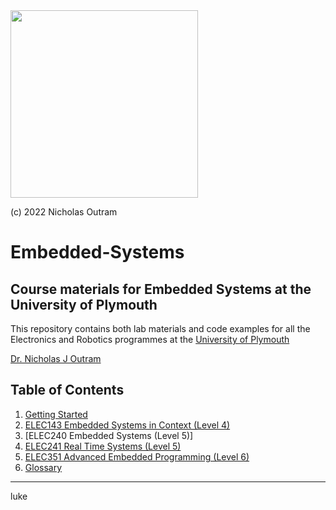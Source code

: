 <img src="img/Icon-jpg-small.jpg" width="300px">

(c) 2022 Nicholas Outram

# Embedded-Systems

## Course materials for Embedded Systems at the University of Plymouth

This repository contains both lab materials and code examples for all the Electronics and Robotics programmes at the [University of Plymouth](https://www.plymouth.ac.uk/schools/school-of-engineering-computing-and-mathematics/staff-directory)

[Dr. Nicholas J Outram](https://www.plymouth.ac.uk/staff/nicholas-outram)

## Table of Contents

1. [Getting Started](./getting_started/README.md)
1. [ELEC143 Embedded Systems in Context (Level 4)](./level4/README.md)
1. [ELEC240 Embedded Systems (Level 5)]
1. [ELEC241 Real Time Systems (Level 5)](./level5/README.md)
1. [ELEC351 Advanced Embedded Programming (Level 6)](./level6/README.md)
1. [Glossary](glossary/README.md)

---




luke






